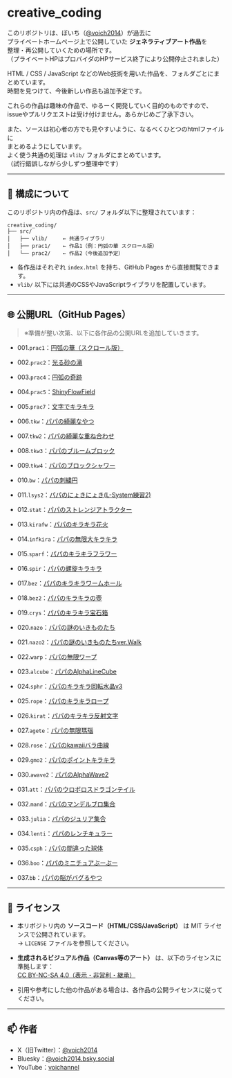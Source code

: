 # creative_coding

このリポジトリは、ぼいち（[@voich2014](https://twitter.com/voich2014)）が過去に  
プライベートホームページ上で公開していた  **ジェネラティブアート作品**を  
整理・再公開していくための場所です。  
（プライベートHPはプロバイダのHPサービス終了により公開停止されました）  

HTML / CSS / JavaScript などのWeb技術を用いた作品を、フォルダごとにまとめています。  
時間を見つけて、今後新しい作品も追加予定です。  

これらの作品は趣味の作品で、ゆるーく開発していく目的のものですので、  
issueやプルリクエストは受け付けません。あらかじめご了承下さい。  

また、ソースは初心者の方でも見やすいように、なるべくひとつのhtmlファイルに  
まとめるようにしています。  
よく使う共通の処理は `vlib/` フォルダにまとめています。  
（試行錯誤しながら少しずつ整理中です）  

---

## 📁 構成について

このリポジトリ内の作品は、`src/` フォルダ以下に整理されています：

```
creative_coding/
├── src/
│   ├── vlib/     ← 共通ライブラリ
│   ├── prac1/    ← 作品1（例：円弧の華 スクロール版）
│   └── prac2/    ← 作品2（今後追加予定）
```

- 各作品はそれぞれ `index.html` を持ち、GitHub Pages から直接閲覧できます。
- `vlib/` 以下には共通のCSSやJavaScriptライブラリを配置しています。

---

## 🌐 公開URL（GitHub Pages）

> ※準備が整い次第、以下に各作品の公開URLを追加していきます。

- 001.`prac1`：[円弧の華（スクロール版）](https://voich2014.github.io/creative_coding/src/prac1/index2.html)
- 002.`prac2`：[光る砂の滝](https://voich2014.github.io/creative_coding/src/prac2/index1.html)
- 003.`prac4`：[円弧の奇跡](https://voich2014.github.io/creative_coding/src/prac4/index1.html)
- 004.`prac5`：[ShinyFlowField](https://voich2014.github.io/creative_coding/src/prac5/index2.html)
- 005.`prac7`：[文字でキラキラ](https://voich2014.github.io/creative_coding/src/prac7/index1.html)

- 006.`tkw`：[パパの綺麗なやつ](https://voich2014.github.io/creative_coding/src/tkw/index2.html)
- 007.`tkw2`：[パパの綺麗な重ね合わせ](https://voich2014.github.io/creative_coding/src/tkw2/index1.html)
- 008.`tkw3`：[パパのブルームブロック](https://voich2014.github.io/creative_coding/src/tkw3/index1.html)
- 009.`tkw4`：[パパのブロックシャワー](https://voich2014.github.io/creative_coding/src/tkw4/index2.html)

- 010.`bw`：[パパの刺繍円](https://voich2014.github.io/creative_coding/src/bw/index1.html)
- 011.`lsys2`：[パパのにょきにょき(L-System練習2)](https://voich2014.github.io/creative_coding/src/lsys2/index1.html)
- 012.`stat`：[パパのストレンジアトラクター](https://voich2014.github.io/creative_coding/src/stat/index1.html)
- 013.`kirafw`：[パパのキラキラ花火](https://voich2014.github.io/creative_coding/src/kirafw/index2.html)
- 014.`infkira`：[パパの無限大キラキラ](https://voich2014.github.io/creative_coding/src/infkira/index1.html)
- 015.`sparf`：[パパのキラキラフラワー](https://voich2014.github.io/creative_coding/src/sparf/index1.html)
- 016.`spir`：[パパの螺旋キラキラ](https://voich2014.github.io/creative_coding/src/spir/index1.html)
- 017.`bez`：[パパのキラキラワームホール](https://voich2014.github.io/creative_coding/src/bez/index1.html)
- 018.`bez2`：[パパのキラキラの壺](https://voich2014.github.io/creative_coding/src/bez2/index1.html)
- 019.`crys`：[パパのキラキラ宝石箱](https://voich2014.github.io/creative_coding/src/crys/index2.html)
- 020.`nazo`：[パパの謎のいきものたち](https://voich2014.github.io/creative_coding/src/nazo/index1.html)
- 021.`nazo2`：[パパの謎のいきものたちver.Walk](https://voich2014.github.io/creative_coding/src/nazo2/index1.html)
- 022.`warp`：[パパの無限ワープ](https://voich2014.github.io/creative_coding/src/warp/index1.html)
- 023.`alcube`：[パパのAlphaLineCube](https://voich2014.github.io/creative_coding/src/alcube/index1.html)
- 024.`sphr`：[パパのキラキラ回転水晶v3](https://voich2014.github.io/creative_coding/src/sphr/index_cr3.html)
- 025.`rope`：[パパのキラキラロープ](https://voich2014.github.io/creative_coding/src/rope/index1.html)
- 026.`kirat`：[パパのキラキラ反射文字](https://voich2014.github.io/creative_coding/src/kirat/index1.html)
- 027.`agete`：[パパの無限瑪瑙](https://voich2014.github.io/creative_coding/src/agate/index1.html)
- 028.`rose`：[パパのkawaiiバラ曲線](https://voich2014.github.io/creative_coding/src/rose/index4.html)
- 029.`gmo2`：[パパのポイントキラキラ](https://voich2014.github.io/creative_coding/src/gmo2/index1.html)
- 030.`awave2`：[パパのAlphaWave2](https://voich2014.github.io/creative_coding/src/awave2/index6.html)
- 031.`att`：[パパのウロボロスドラゴンテイル](https://voich2014.github.io/creative_coding/src/att/index2.html)
- 032.`mand`：[パパのマンデルブロ集合](https://voich2014.github.io/creative_coding/src/mand/index4.html)
 - 033.`julia`：[パパのジュリア集合](https://voich2014.github.io/creative_coding/src/julia/index2.html)
 - 034.`lenti`：[パパのレンチキュラー](https://voich2014.github.io/creative_coding/src/lenti/index2.html)
 - 035.`csph`：[パパの間違った球体](https://voich2014.github.io/creative_coding/src/csph/index1.html)
 - 036.`boo`：[パパのミニチュアぶーぶー](https://voich2014.github.io/creative_coding/src/boo/index1.html)
 - 037.`bb`：[パパの脳がバグるやつ](https://voich2014.github.io/creative_coding/src/bb/index1.html)

---

## 📄 ライセンス

- 本リポジトリ内の **ソースコード（HTML/CSS/JavaScript）** は MIT ライセンスで公開されています。  
  → `LICENSE` ファイルを参照してください。

- **生成されるビジュアル作品（Canvas等のアート）** は、以下のライセンスに準拠します：  
  [CC BY-NC-SA 4.0（表示・非営利・継承）](https://creativecommons.org/licenses/by-nc-sa/4.0/)

- 引用や参考にした他の作品がある場合は、各作品の公開ライセンスに従ってください。

---

## 📫 作者

- X（旧Twitter）：[@voich2014](https://twitter.com/voich2014)  
- Bluesky：[@voich2014.bsky.social](https://bsky.app/profile/voich2014.bsky.social)  
- YouTube：[voichannel](https://www.youtube.com/@voichannel)
